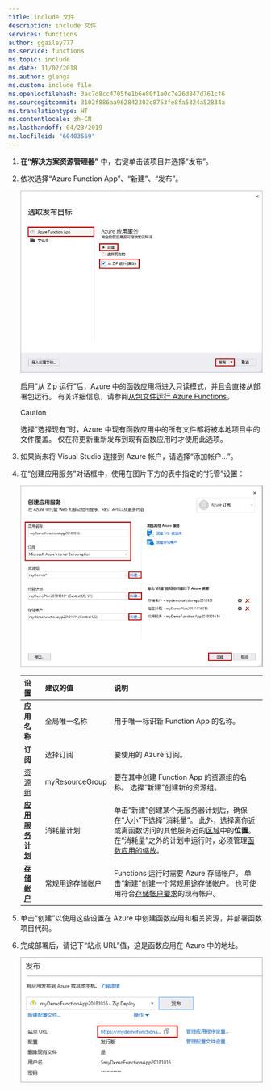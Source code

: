 ```yaml
---
title: include 文件
description: include 文件
services: functions
author: ggailey777
ms.service: functions
ms.topic: include
ms.date: 11/02/2018
ms.author: glenga
ms.custom: include file
ms.openlocfilehash: 3ac7d8cc4705fe1b6e80f1e0c7e26d847d761cf6
ms.sourcegitcommit: 3102f886aa962842303c8753fe8fa5324a52834a
ms.translationtype: HT
ms.contentlocale: zh-CN
ms.lasthandoff: 04/23/2019
ms.locfileid: "60403569"
---
```

1. **在“解决方案资源管理器”** 中，右键单击该项目并选择“发布”。

2. 依次选择“Azure Function App”、“新建”、“发布”。

    ![选取发布目标](./media/functions-vstools-publish/functions-visual-studio-publish-profile.png)

    启用“从 Zip 运行”后，Azure 中的函数应用将进入只读模式，并且会直接从部署包运行。 有关详细信息，请参阅[从包文件运行 Azure Functions](../articles/azure-functions/run-functions-from-deployment-package.md)。
     
    >[!CAUTION]
    >选择“选择现有”时，Azure 中现有函数应用中的所有文件都将被本地项目中的文件覆盖。 仅在将更新重新发布到现有函数应用时才使用此选项。

3. 如果尚未将 Visual Studio 连接到 Azure 帐户，请选择“添加帐户...”。

4. 在“创建应用服务”对话框中，使用在图片下方的表中指定的“托管”设置：

    ![“创建应用服务”对话框](./media/functions-vstools-publish/functions-visual-studio-publish.png)

    | 设置      | 建议的值  | 说明                                |
    | ------------ |  ------- | -------------------------------------------------- |
    | **应用名称** | 全局唯一名称 | 用于唯一标识新 Function App 的名称。 |
    | **订阅** | 选择订阅 | 要使用的 Azure 订阅。 |
    | [资源组](../articles/azure-resource-manager/resource-group-overview.md) | myResourceGroup |  要在其中创建 Function App 的资源组的名称。 选择“新建”创建新的资源组。|
    | **[应用服务计划](../articles/azure-functions/functions-scale.md)** | 消耗量计划 | 单击“新建”创建某个无服务器计划后，确保在“大小”下选择“消耗量”。 此外，选择离你近或离函数访问的其他服务近的[区域](https://azure.microsoft.com/regions/)中的**位置**。 在“消耗量”之外的计划中运行时，必须管理[函数应用的缩放](../articles/azure-functions/functions-scale.md)。  |
    | **[存储帐户](../articles/storage/common/storage-quickstart-create-account.md)** | 常规用途存储帐户 | Functions 运行时需要 Azure 存储帐户。 单击“新建”创建一个常规用途存储帐户。 也可使用符合[存储帐户要求](../articles/azure-functions/functions-scale.md#storage-account-requirements)的现有帐户。  |

5. 单击“创建”以使用这些设置在 Azure 中创建函数应用和相关资源，并部署函数项目代码。 

6. 完成部署后，请记下“站点 URL”值，这是函数应用在 Azure 中的地址。

    ![发布成功消息](./media/functions-vstools-publish/functions-visual-studio-publish-complete.png)
